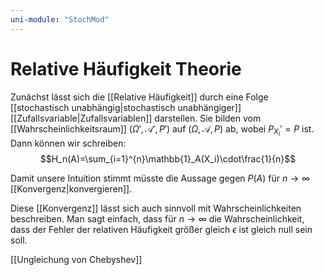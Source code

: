 ```yaml
---
uni-module: "StochMod"
---
```


# Relative Häufigkeit Theorie

Zunächst lässt sich die [[Relative Häufigkeit]] durch eine Folge [[stochastisch unabhängig|stochastisch unabhängiger]] [[Zufallsvariable|Zufallsvariablen]] darstellen. Sie bilden vom [[Wahrscheinlichkeitsraum]] $(\Omega',\mathcal{A}',P')$ auf $(\Omega, \mathcal{A},P)$ ab, wobei $P_{X_i}'=P$ ist.
Dann können wir schreiben:
$$H_n(A)=\sum_{i=1}^{n}\mathbb{1}_A(X_i)\cdot\frac{1}{n}$$

Damit unsere Intuition stimmt müsste die Aussage gegen $P(A)$ für $n\rightarrow\infty$ [[Konvergenz|konvergieren]].

Diese [[Konvergenz]] lässt sich auch sinnvoll mit Wahrscheinlichkeiten beschreiben. Man sagt einfach, dass für $n\rightarrow\infty$ die Wahrscheinlichkeit, dass der Fehler der relativen Häufigkeit größer gleich $\epsilon$ ist gleich null sein soll.

[[Ungleichung von Chebyshev]]
